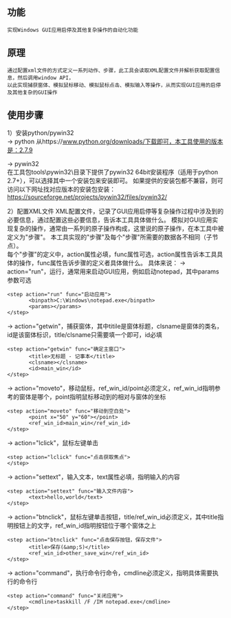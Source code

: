 ## 功能
```
实现Windows GUI应用启停及其他复杂操作的自动化功能
```

## 原理
```
通过配置xml文件的方式定义一系列动作、步骤，此工具会读取XML配置文件并解析获取配置信息，然后调用window API， 
以此实现捕获窗体、模拟鼠标移动、模拟鼠标点击、模拟输入等操作，从而实现GUI应用的启停及其他复杂的GUI操作
```

## 使用步骤
1）安装python/pywin32  
-> python 
从https://www.python.org/downloads/下载即可，本工具使用的版本是：2.7.9  

-> pywin32  
在工具包tools\pywin32\目录下提供了pywin32 64bit安装程序（适用于python 2.7+），可以选择其中一个安装包来安装即可。 
如果提供的安装包都不兼容，则可访问以下网址找对应版本的安装包安装： 
https://sourceforge.net/projects/pywin32/files/pywin32/ 

2）配置XML文件 
XML配置文件，记录了GUI应用启停等复杂操作过程中涉及到的必要信息，通过配置这些必要信息，告诉本工具具体做什么。 
模拟对GUI应用实现复杂的操作，通常由一系列的原子操作构成，这里说的原子操作，在本工具中被定义为"步骤"。 
本工具实现的"步骤"及每个"步骤"所需要的数据各不相同（子节点）。  
每个"步骤"的定义中，action属性必填，func属性可选，action属性告诉本工具具体的操作，func属性告诉步骤的定义者具体做什么。 
具体来说： 
-> action="run"，运行，通常用来启动GUI应用，例如启动notepad，其中params参数可选  
 ```
<step action="run" func="启动应用">
		<binpath>C:\Windows\notepad.exe</binpath>
		<params></params>
</step>
 ```

-> action="getwin"，捕获窗体，其中titile是窗体标题，clsname是窗体的类名，id是该窗体标识，title/clsname只需要填一个即可，id必填  
 ```
<step action="getwin" func="确定主窗口">
		<title>无标题 - 记事本</title>
		<clsname></clsname>
		<id>main_win</id>
</step>
 ```

-> action="moveto"，移动鼠标，ref_win_id/point必须定义，ref_win_id指明参考的窗体是哪个，point指明鼠标移动到的相对与窗体的坐标 
 ```
<step action="moveto" func="移动到空白处">
		<point x="50" y="60"></point>
		<ref_win_id>main_win</ref_win_id>
</step>
 ```

-> action="lclick"，鼠标左键单击 
 ```
<step action="lclick" func="点击获取焦点">
</step>
 ```

-> action="settext"，输入文本，text属性必填，指明输入的内容 
 ```
<step action="settext" func="输入文件内容">
		<text>hello,world</text>
</step>
 ```

-> action="btnclick"，鼠标左键单击按钮，title/ref_win_id必须定义，其中title指明按钮上的文字，ref_win_id指明按钮位于哪个窗体之上 
 ```
<step action="btnclick" func="点击保存按钮，保存文件">
		<title>保存(&amp;S)</title>
		<ref_win_id>other_save_win</ref_win_id>
</step>
 ```

-> action="command"，执行命令行命令，cmdline必须定义，指明具体需要执行的命令行 
 ```
<step action="command" func="关闭应用">
		<cmdline>taskkill /F /IM notepad.exe</cmdline>
</step>
 ```


## 